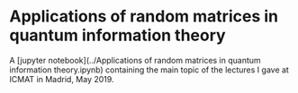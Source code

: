 # Applications of random matrices in quantum information theory

A [jupyter notebook](../Applications of random matrices in quantum information theory.ipynb) containing the main topic of the lectures I gave at ICMAT in Madrid, May 2019.
